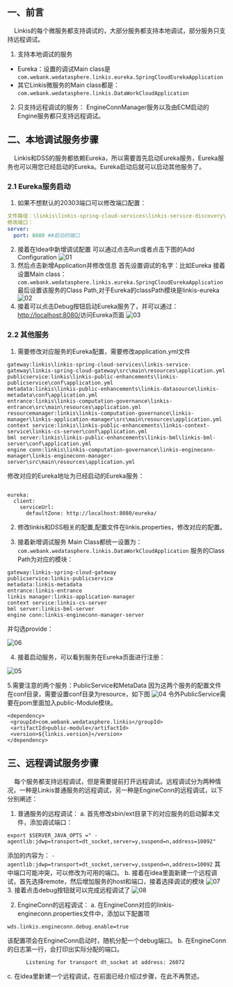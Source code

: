 ## 一、前言
&nbsp;&nbsp;&nbsp;&nbsp;Linkis的每个微服务都支持调试的，大部分服务都支持本地调试，部分服务只支持远程调试。

1. 支持本地调试的服务
- Eureka：设置的调试Main class是`com.webank.wedatasphere.linkis.eureka.SpringCloudEurekaApplication`
- 其它Linkis微服务的Main class都是：`com.webank.wedatasphere.linkis.DataWorkCloudApplication`

2. 只支持远程调试的服务：
EngineConnManager服务以及由ECM启动的Engine服务都只支持远程调试。

## 二、本地调试服务步骤
&nbsp;&nbsp;&nbsp;&nbsp;Linkis和DSS的服务都依赖Eureka，所以需要首先启动Eureka服务，Eureka服务也可以用您已经启动的Eureka。Eureka启动后就可以启动其他服务了。

### 2.1 Eureka服务启动
1. 如果不想默认的20303端口可以修改端口配置：
```yml
文件路径：\linkis\linkis-spring-cloud-services\linkis-service-discovery\linkis-eureka\src\main\resources\application-eureka.yml
修改端口：
server:
  port: 8080 ##启动的端口
```
2. 接着在Idea中新增调试配置
可以通过点击Run或者点击下图的Add Configuration
![01](../Images/Tuning_and_Troubleshooting/debug-01.png)
3. 然后点击新增Application并修改信息
首先设置调试的名字：比如Eureka
接着设置Main class：
`com.webank.wedatasphere.linkis.eureka.SpringCloudEurekaApplication`
最后设置该服务的Class Path,对于Eureka的classPath模块是linkis-eureka
![02](../Images/Tuning_and_Troubleshooting/debug-02.png)
4. 接着可以点击Debug按钮启动Eureka服务了，并可以通过：[http://localhost:8080/](http://localhost:8080/)访问Eureka页面
![03](../Images/Tuning_and_Troubleshooting/debug-03.png)

### 2.2 其他服务
1. 需要修改对应服务的Eureka配置，需要修改application.yml文件
```
gateway:linkis\linkis-spring-cloud-services\linkis-service-gateway\linkis-spring-cloud-gateway\src\main\resources\application.yml
publicservice:linkis\linkis-public-enhancements\linkis-publicservice\conf\application.yml
metadata:linkis\linkis-public-enhancements\linkis-datasource\linkis-metadata\conf\application.yml
entrance:linkis\linkis-computation-governance\linkis-entrance\src\main\resources\application.yml
resourcemanager:linkis\linkis-computation-governance\linkis-manager\linkis-application-manager\src\main\resources\application.yml
context service:linkis\linkis-public-enhancements\linkis-context-service\linkis-cs-server\conf\application.yml
bml server:linkis\linkis-public-enhancements\linkis-bml\linkis-bml-server\conf\application.yml
engine conn:linkis\linkis-computation-governance\linkis-engineconn-manager\linkis-engineconn-manager-server\src\main\resources\application.yml      
```
修改对应的Eureka地址为已经启动的Eureka服务：
```

eureka:
  client:
    serviceUrl:
      defaultZone: http://localhost:8080/eureka/
```
2. 修改linkis和DSS相关的配置,配置文件在linkis.properties，修改对应的配置。

3. 接着新增调试服务
Main Class都统一设置为：`com.webank.wedatasphere.linkis.DataWorkCloudApplication` 
服务的Class Path为对应的模块：
```
gateway:linkis-spring-cloud-gateway
publicservice:linkis-publicservice
metadata:linkis-metadata
entrance:linkis-entrance
linkis manager:linkis-application-manager
context service:linkis-cs-server
bml server:linkis-bml-server
engine conn:linkis-engineconn-manager-server
```
并勾选provide：

![06](../Images/Tuning_and_Troubleshooting/debug-06.png)

4. 接着启动服务，可以看到服务在Eureka页面进行注册：

![05](../Images/Tuning_and_Troubleshooting/debug-05.png)

5.需要注意的两个服务：PublicService和MetaData
因为这两个服务的配置文件在conf目录，需要设置conf目录为resource，如下图
![04](../Images/Tuning_and_Troubleshooting/debug-04.png)
令外PublicService需要在pom里面加入public-Module模块。
```
<dependency>
 <groupId>com.webank.wedatasphere.linkis</groupId>
 <artifactId>public-module</artifactId>
 <version>${linkis.version}</version>
</dependency>
```
## 三、远程调试服务步骤
&nbsp;&nbsp;&nbsp;&nbsp;每个服务都支持远程调试，但是需要提前打开远程调试。远程调试分为两种情况，一种是Linkis普通服务的远程调试，另一种是EngineConn的远程调试，以下分别阐述：
1. 普通服务的远程调试：
    a.  首先修改sbin/ext目录下的对应服务的启动脚本文件，添加调试端口：
```
export $SERVER_JAVA_OPTS =" -agentlib:jdwp=transport=dt_socket,server=y,suspend=n,address=10092"
```
添加的内容为： `-agentlib:jdwp=transport=dt_socket,server=y,suspend=n,address=10092` 其中端口可能冲突，可以修改为可用的端口。
      b. 接着在idea里面新建一个远程调试，首先选择remote，然后增加服务的host和端口，接着选择调试的模块
![07](../Images/Tuning_and_Troubleshooting/debug-07.png)
3. 接着点击debug按钮就可以完成远程调试了
![08](../Images/Tuning_and_Troubleshooting/debug-08.png)
      
2. EngineConn的远程调试：
    a. 在EngineConn对应的linkis-engineconn.properties文件中，添加以下配置项
```
wds.linkis.engineconn.debug.enable=true
```
该配置项会在EngineConn启动时，随机分配一个debug端口。 
      b. 在EngineConn的日志第一行，会打印出实际分配的端口。
```
      Listening for transport dt_socket at address: 26072
```
      
   c. 在idea里新建一个远程调试，在前面已经介绍过步骤，在此不再赘述。
 
